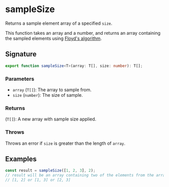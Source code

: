 # sampleSize

Returns a sample element array of a specified `size`.

This function takes an array and a number, and returns an array containing the sampled elements using [Floyd's algorithm](https://www.nowherenearithaca.com/2013/05/robert-floyds-tiny-and-beautiful.html).

## Signature

```typescript
export function sampleSize<T>(array: T[], size: number): T[];
```

### Parameters

- `array` (`T[]`): The array to sample from.
- `size` (`number`): The size of sample.

### Returns

(`T[]`): A new array with sample size applied.

### Throws

Throws an error if `size` is greater than the length of `array`.

## Examples

```typescript
const result = sampleSize([1, 2, 3], 2);
// result will be an array containing two of the elements from the array.
// [1, 2] or [1, 3] or [2, 3]
```
